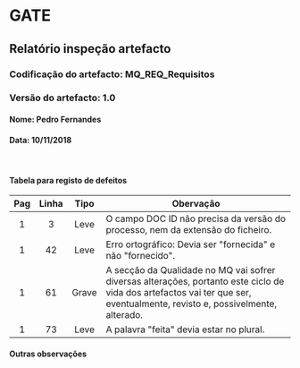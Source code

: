 # GATE
## Relatório inspeção artefacto
### Codificação do artefacto: MQ_REQ_Requisitos
### Versão do artefacto: 1.0
#### Nome: Pedro Fernandes
#### Data: 10/11/2018

</br>

#### Tabela para registo de defeitos
|Pag|Linha|Tipo|Obervação
|:---:|:---:|:---:|---
|1|3|Leve|O campo DOC ID não precisa da versão do processo, nem da extensão do ficheiro.
|1|42|Leve|Erro ortográfico: Devia ser "fornecida" e não "fornecido".
|1|61|Grave|A secção da Qualidade no MQ vai sofrer diversas alterações, portanto este ciclo de vida dos artefactos vai ter que ser, eventualmente, revisto e, possivelmente, alterado.
|1|73|Leve|A palavra "feita" devia estar no plural.

#### Outras observações

</br>